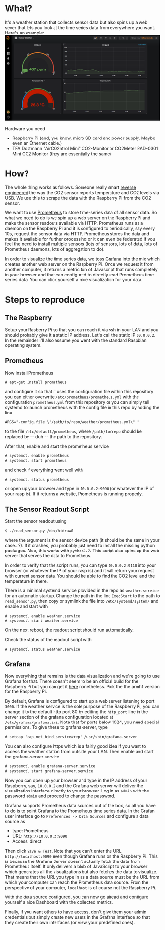 # What?
It's a weather station that collects sensor data but also spins up a web sever that lets you look at the time series data from everywhere you want. Here's an example:
![dashboard](/dashboard.png)


Hardware you need
- Raspberry Pi (and, you know, micro SD card and power supply. Maybe even an Ethernet cable.)
- TFA Dostmann "AirCO2ntrol Mini" CO2-Monitor or CO2Meter RAD-0301 Mini CO2 Monitor (they are essentially the same)


# How?
The whole thing works as follows. Someone really smart [reverse
engineered](https://hackaday.io/project/5301-reverse-engineering-a-low-cost-usb-co-monitor/log/17909-all-your-base-are-belong-to-us)
the way the CO2 sensor reports temperature and CO2 levels via USB. We use this
to scrape the data with the Raspberry Pi from the CO2 sensor.

We want to use [Prometheus](https://prometheus.io/) to store time-series data
of all sensor data. So what we need to do is we spin up a web server on the
Raspberry Pi and make the sensor readouts available via HTTP. Prometheus runs
as a daemon on the Raspberry Pi and it is configured to periodically, say every
10s, request the sensor data via HTTP. Prometheus stores the data and makes it
available for further processing or it can even be federated if you feel the
need to install multiple sensors (lots of sensors, lots of data, lots of
Prometheus daemons, lots of aggregation to do).

In order to visualize the time series data, we toss
[Grafana](https://grafana.com/) into the mix which creates another web server
on the Raspberry Pi. Once we request it from another computer, it returns a
metric ton of Javascript that runs completely in your browser and that can
configured to directly read Prometheus time series data. You can click yourself
a nice visualization for your data. 


# Steps to reproduce
## The Raspberry
Setup your Rasberry Pi so that you can reach it via ssh in your LAN and you
should probably give it a static IP address. Let's call the static IP
`10.0.0.2`. In the remainder I'll also assume you went with the standard
Raspbian operating system.

## Prometheus
Now install Prometheus 
```
# apt-get install prometheus
```
and configure it so that it uses the configuration file within this repository
you can either overwrite `/etc/prometheus/prometheus.yml` with the configuration
`prometheus.yml` from this repository or you can simply tell systemd to launch
prometheus with the config file in this repo by adding the line
```
ARGS="-config.file \"/path/to/repo/weather/prometheus.yml\" "
```
to the file `/etc/default/prometheus`, where  `/path/to/repo` should be replaced by
-- duh -- the path to the repository.

After that, enable and start the prometheus service
```
# systemctl enable prometheus
# systemctl start prometheus
```
and check if everything went well with
```
# systemctl status prometheus
```
or open up your browser and type in `10.0.0.2:9090` (or whatever the IP of your
rasp is). If it returns a website, Prometheus is running properly.



## The Sensor Readout Script
Start the sensor readout using
```
$ ./read_sensor.py /dev/hidraw0
```
where the argument is the sensor device path (it should be the same in your
case...?). If it crashes, you probably just need to install the missing python
packages. Also, this works with `python2.7`. This script also spins up the web
server that serves the data to Prometheus.

In order to verify that the script runs, you can type `10.0.0.2:9110` into your
browser (or whatever the IP of your rasp is) and it will return your request
with current sensor data. You should be able to find the CO2 level and the
temperature in there.

There is a minimal systemd service provided in the repo as `weather.service` for an automatic startup. Change the path in the line `ExecStart` to the path to `read_sensor.py`, then copy or symlink the file into `/etc/systemd/system/` and enable and start with
```
# systemctl enable weather.service
# systemctl start weather.service
```
On the next reboot, the readout script should run automatically.

Check the status of the readout script with
```
# systemctl status weather.service
```

## Grafana
Now everything that remains is the data visualization and we're going to use
Grafana for that. There doesn't seem to be an official build for the Raspberry
Pi but you can get it [here](https://github.com/fg2it/grafana-on-raspberry)
nonetheless. Pick the the armhf version for the Raspberry Pi.

By default, Grafana is configured to start up a web server listening to port
`3000`. If the weather service is the sole purpose of the Raspberry Pi, you can
change it to the default http port 80 by editing the `http_port` line in the
server section of the grafana configuration located at
`/etc/grafana/grafana.ini`. Note that for ports below 1024, you need special
permissions. To give these to grafana-server, type
```
# setcap 'cap_net_bind_service=+ep' /usr/sbin/grafana-server
```
You can also configure https which is a fairly good idea if you want to access
the weather station from outside your LAN. Then enable and start the
grafana-server service
```
# systemctl enable grafana-server.service
# systemctl start grafana-server.service
```

Now you can open up your browser and type in the IP address of your Raspberry,
say, `10.0.0.2` and the Grafana web server will deliver the visualization
interface directly to your browser. Log in as `admin` with the password `admin`
and proceed to change the password.

Grafana supports Prometheus data sources out of the box, so all you have to do
is to point Grafana to the Prometheus time series data. In the Grafan user
interface go to `Preferences -> Data Sources` and configure a data source as
- type: Prometheus
- URL: `http://10.0.0.2:9090`
- Access: direct

Then click `Save & Test`. Note that you can't enter the URL
`http://localhost:9090` even though Grafana runs on the Raspberry Pi.
This is because the Grafana Server doesn't actually fetch the data from
Prometheus itself. It only delivers a blob of JavaScript to your browser which
generates all the visualizations but also fetches the data to visualize.
That means that the URL you type in as a data source must be the URL from which
your computer can reach the Prometheus data source. From the perspective of
your computer, `localhost` is of course not the Raspberry Pi.

With the data source configured, you can now go ahead and configure yourself a
nice Dashboard with the collected metrics. 

Finally, if you want others to have access, don't give them your admin
credentials but simply create new users in the Grafana interface so that they
create their own interfaces (or view your predefined ones).

